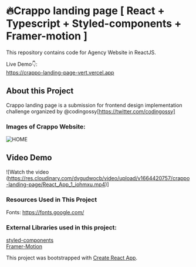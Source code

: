 # 🔥Crappo landing page [ React + Typescript + Styled-components + Framer-motion ]



This repository contains  code for Agency Website in ReactJS. <br />

Live Demo👇: <br />
https://crappo-landing-page-vert.vercel.app <br />

## About this Project

Crappo  landing page is a submission for frontend design implementation challenge organized by @codingossy[https://twitter.com/codingossy]

### Images of Crappo Website:
![HOME](https://res.cloudinary.com/dvgudwocb/image/upload/v1664419793/crappo-landing-page/React-App_2_xoy1np.png)


## Video Demo
![Watch the video (https://res.cloudinary.com/dvgudwocb/video/upload/v1664420757/crappo-landing-page/React_App_1_iohmxu.mp4)]


### Resources Used in This Project

Fonts: https://fonts.google.com/ <br />

### External Libraries used in this project: 

[styled-components](https://styled-components.com/docs/advanced) <br />
[Framer-Motion](https://www.framer.com/motion/) <br />






This project was bootstrapped with [Create React App](https://github.com/facebook/create-react-app).





